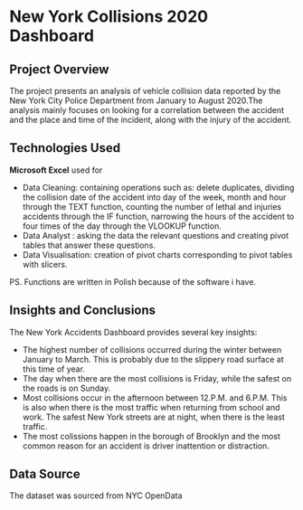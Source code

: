 #  New York Collisions 2020 Dashboard

 ## Project Overview
 
The project presents an analysis of vehicle collision data reported by the New York City Police Department from January to August 2020.The analysis mainly focuses on looking for a correlation between the accident and the place and time of the incident, along with the injury of the accident.

## Technologies Used

**Microsoft Excel** used for
- Data Cleaning: containing operations such as: delete duplicates, dividing the collision date of the accident into day of the week, month and hour through the TEXT function, counting the number of lethal and injuries accidents through the IF function, narrowing the hours of the accident to four times of the day through the VLOOKUP function.
- Data Analyst : asking the data the relevant questions and creating pivot tables that answer these questions.
- Data Visualisation: creation of pivot charts corresponding to pivot tables with slicers.
  
PS. Functions are written in Polish because of the software i have.

## Insights and Conclusions
The New York Accidents Dashboard provides several key insights:

- The highest number of collisions occurred during the winter between January to March. This is probably due to the slippery road surface at this time of year.
- The day when there are the most collisions is Friday, while the safest on the roads is on Sunday.
- Most collisions occur in the afternoon between 12.P.M. and 6.P.M. This is also when there is the most traffic when returning from school and work. The safest New York streets are at night, when there is the least traffic.
- The most colissions happen in the borough of Brooklyn and the most common reason for an accident is driver inattention or distraction.

## Data Source
    
The dataset was sourced from NYC OpenData
